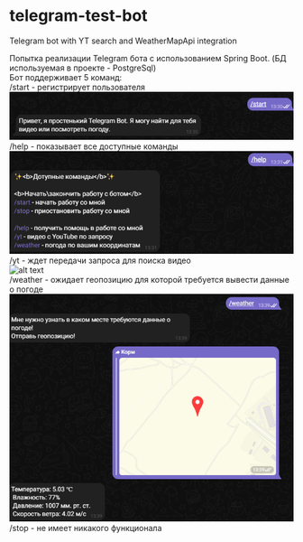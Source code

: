 # telegram-test-bot
Telegram bot with YT search and WeatherMapApi integration

Попытка реализации Telegram бота с использованием Spring Boot. (БД используемая в проекте - PostgreSql)
<br>
Бот поддерживает 5 команд:<br>
/start - регистрирует пользователя<br>
![alt text](https://github.com/KeillsIDP/telegram-test-bot/blob/main/gitimg/bot_start.png?raw=true)<br>
/help - показывает все доступные команды<br>
![alt text](https://github.com/KeillsIDP/telegram-test-bot/blob/main/gitimg/bot_help.png?raw=true)<br>
/yt - ждет передачи запроса для поиска видео<br>
![alt text](https://github.com/KeillsIDP/telegram-test-bot/blob/main/gitimg/bot_youtube.png?raw=true)<br>
/weather - ожидает геопозицию для которой требуется вывести данные о погоде<br>
![alt text](https://github.com/KeillsIDP/telegram-test-bot/blob/main/gitimg/bot_weather.png?raw=true)<br>
/stop - не имеет никакого функционала<br>
